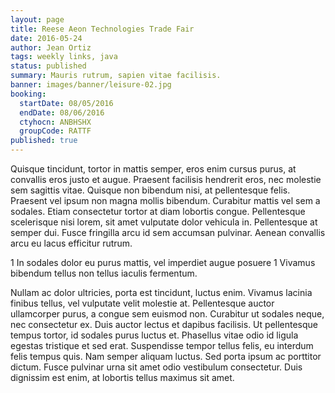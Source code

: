 ```yaml
---
layout: page
title: Reese Aeon Technologies Trade Fair
date: 2016-05-24
author: Jean Ortiz
tags: weekly links, java
status: published
summary: Mauris rutrum, sapien vitae facilisis.
banner: images/banner/leisure-02.jpg
booking:
  startDate: 08/05/2016
  endDate: 08/06/2016
  ctyhocn: ANBHSHX
  groupCode: RATTF
published: true
---
```

Quisque tincidunt, tortor in mattis semper, eros enim cursus purus, at convallis eros justo et augue. Praesent facilisis hendrerit eros, nec molestie sem sagittis vitae. Quisque non bibendum nisi, at pellentesque felis. Praesent vel ipsum non magna mollis bibendum. Curabitur mattis vel sem a sodales. Etiam consectetur tortor at diam lobortis congue. Pellentesque scelerisque nisi lorem, sit amet vulputate dolor vehicula in. Pellentesque at semper dui. Fusce fringilla arcu id sem accumsan pulvinar. Aenean convallis arcu eu lacus efficitur rutrum.

1 In sodales dolor eu purus mattis, vel imperdiet augue posuere
1 Vivamus bibendum tellus non tellus iaculis fermentum.

Nullam ac dolor ultricies, porta est tincidunt, luctus enim. Vivamus lacinia finibus tellus, vel vulputate velit molestie at. Pellentesque auctor ullamcorper purus, a congue sem euismod non. Curabitur ut sodales neque, nec consectetur ex. Duis auctor lectus et dapibus facilisis. Ut pellentesque tempus tortor, id sodales purus luctus et. Phasellus vitae odio id ligula egestas tristique et sed erat. Suspendisse tempor tellus felis, eu interdum felis tempus quis. Nam semper aliquam luctus. Sed porta ipsum ac porttitor dictum. Fusce pulvinar urna sit amet odio vestibulum consectetur. Duis dignissim est enim, at lobortis tellus maximus sit amet.
